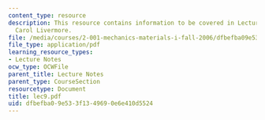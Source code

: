 ```yaml
---
content_type: resource
description: This resource contains information to be covered in Lecture 9 by Prof.
  Carol Livermore.
file: /media/courses/2-001-mechanics-materials-i-fall-2006/dfbefba09e533f1349690e6e410d5524_lec9.pdf
file_type: application/pdf
learning_resource_types:
- Lecture Notes
ocw_type: OCWFile
parent_title: Lecture Notes
parent_type: CourseSection
resourcetype: Document
title: lec9.pdf
uid: dfbefba0-9e53-3f13-4969-0e6e410d5524
---
```

